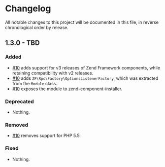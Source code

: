 # Changelog

All notable changes to this project will be documented in this file, in reverse chronological order by release.

## 1.3.0 - TBD

### Added

- [#10](https://github.com/zfcampus/zf-rpc/pull/10) adds support for v3 releases
  of Zend Framework components, while retaining compatibility with v2 releases.
- [#10](https://github.com/zfcampus/zf-rpc/pull/10) adds
  `ZF\Rpc\Factory\OptionsListenerFactory`, which was extracted from the `Module`
  class.
- [#10](https://github.com/zfcampus/zf-rpc/pull/10) exposes the module to
  zend-component-installer.

### Deprecated

- Nothing.

### Removed

- [#10](https://github.com/zfcampus/zf-rpc/pull/10) removes support for PHP 5.5.

### Fixed

- Nothing.
